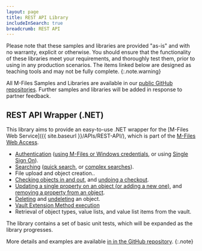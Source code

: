 ```yaml
---
layout: page
title: REST API Library
includeInSearch: true
breadcrumb: REST API
---
```


Please note that these samples and libraries are provided "as-is" and with no warranty, explicit or otherwise. You should ensure that the functionality of these libraries meet your requirements, and thoroughly test them, prior to using in any production scenarios.  The items linked below are designed as teaching tools and may not be fully complete.
{:.note.warning}

All M-Files Samples and Libraries are available in our [public GitHub repositories](https://github.com/m-files/MFilesSamplesAndLibraries/).  Further samples and libraries will be added in response to partner feedback.

## REST API Wrapper (.NET)

This library aims to provide an easy-to-use .NET wrapper for the [M-Files Web Service]({{ site.baseurl }}/APIs/REST-API/), which is part of the [M-Files Web Access](http://www.m-files.com/user-guide/latest/eng/#Configure_M-Files_Web_Access.html).

* [Authentication](https://github.com/M-Files/MFilesSamplesAndLibraries/tree/master/Libraries/MFaaP.MFWSClient#authentication) ([using M-Files or Windows credentials](https://github.com/M-Files/MFilesSamplesAndLibraries/tree/master/Libraries/MFaaP.MFWSClient#authenticating-using-credentials), or using [Single Sign On](https://github.com/M-Files/MFilesSamplesAndLibraries/tree/master/Libraries/MFaaP.MFWSClient#authenticating-using-windows-single-sign-on)).
* [Searching](https://github.com/M-Files/MFilesSamplesAndLibraries/tree/master/Libraries/MFaaP.MFWSClient#searching) ([quick search](https://github.com/M-Files/MFilesSamplesAndLibraries/tree/master/Libraries/MFaaP.MFWSClient#quick-search), or [complex searches](https://github.com/M-Files/MFilesSamplesAndLibraries/tree/master/Libraries/MFaaP.MFWSClient#advanced--complex-search)).
* File upload and object creation..
* [Checking objects in and out](https://github.com/M-Files/MFilesSamplesAndLibraries/tree/master/Libraries/MFaaP.MFWSClient#checking-an-object-in-and-out), and [undoing a checkout](https://github.com/M-Files/MFilesSamplesAndLibraries/tree/master/Libraries/MFaaP.MFWSClient#undoing-a-checkout).
* [Updating a single property on an object (or adding a new one)](https://github.com/M-Files/MFilesSamplesAndLibraries/tree/master/Libraries/MFaaP.MFWSClient#updating-properties), and [removing a property from an object](https://github.com/M-Files/MFilesSamplesAndLibraries/tree/master/Libraries/MFaaP.MFWSClient#removing-properties).
* [Deleting](https://github.com/M-Files/MFilesSamplesAndLibraries/tree/master/Libraries/MFaaP.MFWSClient#deleting) and [undeleting](https://github.com/M-Files/MFilesSamplesAndLibraries/tree/master/Libraries/MFaaP.MFWSClient#undeleting) an object.
* [Vault Extension Method execution](https://github.com/M-Files/MFilesSamplesAndLibraries/tree/master/Libraries/MFaaP.MFWSClient#executing-vault-extension-methods)
* Retrieval of object types, value lists, and value list items from the vault.

The library contains a set of basic unit tests, which will be expanded as the library progresses.

More details and examples are available <a href="https://github.com/M-Files/MFilesSamplesAndLibraries/tree/master/Libraries/MFaaP.MFWSClient#readme">in in the GitHub repository</a>.
{:.note}